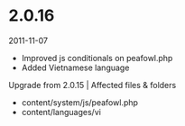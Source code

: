 # 2.0.16

2011-11-07

- Improved js conditionals on peafowl.php
- Added Vietnamese language

Upgrade from 2.0.15 | Affected files & folders

- content/system/js/peafowl.php
- content/languages/vi